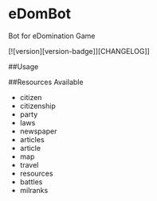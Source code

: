 # eDomBot
Bot for eDomination Game

[![version][version-badge]][CHANGELOG]]

##Usage

##Resources Available
* citizen
* citizenship
* party
* laws
* newspaper
* articles
* article
* map
* travel
* resources
* battles
* milranks
